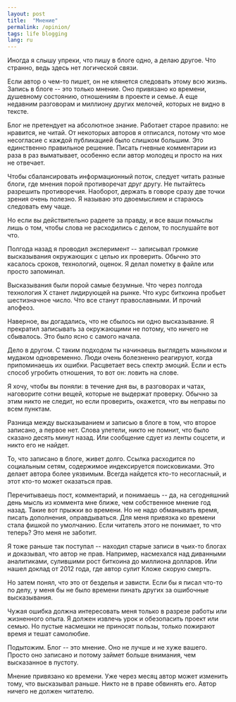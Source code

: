 ```yaml
---
layout: post
title:  "Мнение"
permalink: /opinion/
tags: life blogging
lang: ru
---
```


Иногда я слышу упреки, что пишу в блоге одно, а делаю другое. Что странно, ведь
здесь нет логической связи.

Если автор о чем-то пишет, он не клянется следовать этому всю жизнь. Запись в
блоге -- это только мнение. Оно привязано ко времени, душевному состоянию,
отношениям в проекте и семье. А еще недавним разговорам и миллиону других
мелочей, которых не видно в тексте.

Блог не претендует на абсолютное знание. Работает старое правило: не нравится,
не читай. От некоторых авторов я отписался, потому что мое несогласие с каждой
публикацией было слишком большим. Это единственно правильное решение. Писать
гневные комментарии из раза в раз выматывает, особенно если автор молодец и
просто на них не отвечает.

Чтобы сбалансировать информационный поток, следует читать разные блоги, где
мнения порой противоречат друг другу. Не пытайтесь разрешить
противоречия. Наоборот, держать в говоре сразу две точки зрения очень полезно. Я
называю это двоемыслием и стараюсь следовать ему чаще.

Но если вы действительно радеете за правду, и все ваши помыслы лишь о том, чтобы
слова не расходились с делом, то послушайте вот что.

Полгода назад я проводил эксперимент -- записывал громкие высказывания
окружающих с целью их проверить. Обычно это касалось сроков, технологий,
оценок. Я делал пометку в файле или просто запоминал.

Высказывания были порой самые безумные. Что через полгода технология Х станет
лидирующей на рынке. Что курс биткоина пробьет шестизначное число. Что все
станут православными. И прочий апофеоз.

Наверное, вы догадались, что не сбылось ни одно высказывание. Я прекратил
записывать за окружающими не потому, что ничего не сбывалось. Это было ясно с
самого начала.

Дело в другом. С таким подходом ты начинаешь выглядеть маньяком и мудаком
одновременно. Люди очень болезненно реагируют, когда припоминаешь их
ошибки. Расцветает весь спектр эмоций. Если и есть способ угробить отношения, то
вот он: ловить на слове.

Я хочу, чтобы вы поняли: в течение дня вы, в разговорах и чатах, наговорите
сотни вещей, которые не выдержат проверку. Обычно за этим никто не следит, но
если проверить, окажется, что вы неправы по всем пунктам.

Разница между высказыванием и записью в блоге в том, что второе записано, а
первое нет. Слова улетели, никто не помнит, что было сказано десять минут
назад. Или сообщение сдует из ленты соцсети, и никто его не найдет.

То, что записано в блоге, живет долго. Ссылка расходится по социальным сетям,
содержимое индексируется поисковиками. Это делает автора более уязвимым. Всегда
найдется кто-то несогласный, и этот кто-то может оказаться прав.

Перечитываешь пост, комментарий, и понимаешь -- да, на сегодняшний день мысль из
коммента мне ближе, чем собственное мнение год назад. Такие вот прыжки во
времени. Но не надо обманывать время, писать дополнения, оправдываться. Для меня
привязка ко времени стала фишкой по умолчанию. Если читатель этого не понимает,
то что теперь? Это меня не заботит.

Я тоже раньше так поступал -- находил старые записи в чьих-то блогах и
доказывал, что автор не прав. Например, насмехался над диванными аналитиками,
сулившими рост биткоина до миллиона долларов. Или нашел доклад от 2012 года, где
автор сулит Кложе скорую смерть.

Но затем понял, что это от безделья и зависти. Если бы я писал что-то по делу, у
меня бы не было времени пинать других за ошибочные высказывания.

Чужая ошибка должна интересовать меня только в разрезе работы или жизненного
опыта. Я должен извлечь урок и обезопасить проект или семью. Но пустые насмешки
не приносят пользы, только пожирают время и тешат самолюбие.

Подытожим. Блог -- это мнение. Оно не лучше и не хуже вашего. Просто оно
записано и потому займет больше внимания, чем высказанное в пустоту.

Мнение привязано ко времени. Уже через месяц автор может изменить тому, что
высказывал раньше. Никто не в праве обвинять его. Автор ничего не должен
читателю.
